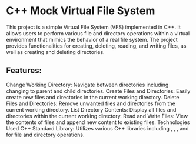 # C++ Mock Virtual File System
This project is a simple Virtual File System (VFS) implemented in C++. It allows users to perform various file and directory operations within a virtual environment that mimics the behavior of a real file system. The project provides functionalities for creating, deleting, reading, and writing files, as well as creating and deleting directories.
## Features:
Change Working Directory: Navigate between directories including changing to parent and child directories.
Create Files and Directories: Easily create new files and directories in the current working directory.
Delete Files and Directories: Remove unwanted files and directories from the current working directory.
List Directory Contents: Display all files and directories within the current working directory.
Read and Write Files: View the contents of files and append new content to existing files.
Technologies Used
C++ Standard Library: Utilizes various C++ libraries including <iostream>, <vector>, <fstream>, and <filesystem> for file and directory operations.
